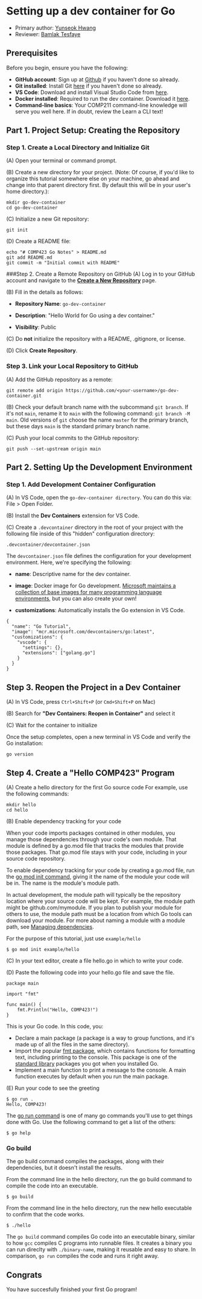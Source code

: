 # Setting up a dev container for Go

* Primary author: [Yunseok Hwang](https://github.com/yunseok19)
* Reviewer: [Bamlak Tesfaye](https://github.com/bamlak363)

## **Prerequisites**
Before you begin, ensure you have the following:

- **GitHub account**: Sign up at [Github](https://github.com/) if you haven't done so already.
- **Git installed**: Install Git [here](https://git-scm.com/) if you haven't done so already.
- **VS Code**: Download and install Visual Studio Code from [here](https://code.visualstudio.com/).
- **Docker installed**: Required to run the dev container. Download it [here](https://www.docker.com/).
- **Command-line basics**: Your COMP211 command-line knowledge will serve you well here. If in doubt, review the Learn a CLI text!
## **Part 1. Project Setup: Creating the Repository**
### Step 1. Create a Local Directory and Initialize Git
(A) Open your terminal or command prompt.

(B) Create a new directory for your project. (Note: Of course, if you'd like to organize this tutorial somewhere else on your machine, go ahead and change into that parent directory first. By default this will be in your user's home directory.):
```
mkdir go-dev-container
cd go-dev-container
```
(C) Initialize a new Git repository:
```
git init
```
(D) Create a README file:
```
echo "# COMP423 Go Notes" > README.md
git add README.md
git commit -m "Initial commit with README"
```
###Step 2. Create a Remote Repository on GitHub
(A) Log in to your GitHub account and navigate to the [**Create a New Repository**](https://github.com/new) page.

(B) Fill in the details as follows:

- **Repository Name**: `go-dev-container`

- **Description**: "Hello World for Go using a dev container."

- **Visibility**: Public

(C) Do **not** initialize the repository with a README, .gitignore, or license.

(D) Click **Create Repository**.
### Step 3. Link your Local Repository to GitHub
(A) Add the GitHub repository as a remote:
```
git remote add origin https://github.com/<your-username>/go-dev-container.git
```
(B) Check your default branch name with the subcommand `git branch`. If it's not `main`, rename it to `main` with the following command: `git branch -M main`. Old versions of `git` choose the name `master` for the primary branch, but these days `main` is the standard primary branch name.

(C) Push your local commits to the GitHub repository:
```
git push --set-upstream origin main
```
## **Part 2. Setting Up the Development Environment**
### Step 1. Add Development Container Configuration
(A) In VS Code, open the `go-dev-container directory`. You can do this via: File > Open Folder.

(B) Install the **Dev Containers** extension for VS Code.

(C) Create a `.devcontainer` directory in the root of your project with the following file inside of this "hidden" configuration directory:
```
.devcontainer/devcontainer.json
```
The `devcontainer.json` file defines the configuration for your development environment. Here, we're specifying the following:

- **name**: Descriptive name for the dev container.

- **image**:  Docker image for Go development. [Microsoft maintains a collection of base images for many programming language environments](https://hub.docker.com/r/microsoft/vscode-devcontainers), but you can also create your own!

- **customizations**: Automatically installs the Go extension in VS Code.
```
{
  "name": "Go Tutorial",
  "image": "mcr.microsoft.com/devcontainers/go:latest",
  "customizations": {
    "vscode": {
      "settings": {},
      "extensions": ["golang.go"]
    }
  }
}
```
## **Step 3. Reopen the Project in a Dev Container**
(A) In VS Code, press `Ctrl+Shift+P` (or `Cmd+Shift+P` on Mac)

(B) Search for **"Dev Containers: Reopen in Container"** and select it

(C) Wait for the container to initialize

Once the setup completes, open a new terminal in VS Code and verify the Go installation:
```
go version 
```
## **Step 4. Create a "Hello COMP423" Program**
(A) Create a hello directory for the first Go source code
For example, use the following commands:
```
mkdir hello
cd hello
```
(B) Enable dependency tracking for your code

When your code imports packages contained in other modules, you manage those dependencies through your code's own module. That module is defined by a go.mod file that tracks the modules that provide those packages. That go.mod file stays with your code, including in your source code repository.

To enable dependency tracking for your code by creating a go.mod file, run the [go mod init command](https://go.dev/ref/mod#go-mod-init), giving it the name of the module your code will be in. The name is the module's module path.

In actual development, the module path will typically be the repository location where your source code will be kept. For example, the module path might be github.com/mymodule. If you plan to publish your module for others to use, the module path must be a location from which Go tools can download your module. For more about naming a module with a module path, see [Managing dependencies](https://go.dev/doc/modules/managing-dependencies#naming_module).

For the purpose of this tutorial, just use `example/hello`
```
$ go mod init example/hello
```
(C) In your text editor, create a file hello.go in which to write your code.

(D) Paste the following code into your hello.go file and save the file.
```
package main

import "fmt"

func main() {
    fmt.Println("Hello, COMP423!")
}
```
This is your Go code. In this code, you:

- Declare a main package (a package is a way to group functions, and it's made up of all the files in the same directory).
- Import the popular [fmt package](https://pkg.go.dev/fmt), which contains functions for formatting text, including printing to the console. This package is one of the [standard library](https://pkg.go.dev/std) packages you got when you installed Go.
- Implement a main function to print a message to the console. A main function executes by default when you run the main package.

(E) Run your code to see the greeting
```
$ go run .
Hello, COMP423!
```
The [go run command](https://go.dev/cmd/go/#hdr-Compile_and_run_Go_program) is one of many go commands you'll use to get things done with Go. Use the following command to get a list of the others:
```
$ go help
```
### Go build
The go build command compiles the packages, along with their dependencies, but it doesn't install the results.

From the command line in the hello directory, run the go build command to compile the code into an executable.

`$ go build`

From the command line in the hello directory, run the new hello executable to confirm that the code works.
```
$ ./hello
```

The `go build` command compiles Go code into an executable binary, similar to how `gcc` compiles C programs into runnable files. It creates a binary you can run direclty with `./binary-name`, making it reusable and easy to share. In comparison, `go run` compiles the code and runs it right away.

## **Congrats**
You have succesfully finished your first Go program!